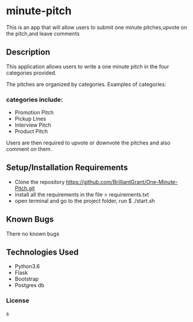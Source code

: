 # minute-pitch

This is an app that will allow users to submit one minute pitches,upvote on the pitch,and leave comments 

## Description

This application allows users to write a one minute pitch in the four categories provided.

The pitches are organized by categories. Examples of categories: <br> 


### categories include:

* Promotion Pitch
* Pickup Lines
* Interview Pitch
* Product Pitch

Users are then required to upvote or downvote the pitches and also comment on them.

## Setup/Installation Requirements

* Clone the repository https://github.com/BrilliantGrant/One-Minute-Pitch.git
* install all the requirements in the file > requirements.txt
* open terminal and go to the project folder, run $ ./start.sh

## Known Bugs

There no known bugs

## Technologies Used

* Python3.6
* Flask
* Bootstrap
* Postgres db

### License
s



